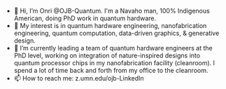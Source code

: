 - 👋 Hi, I’m Onri @OJB-Quantum. I'm a Navaho man, 100% Indigenous American, doing PhD work in quantum hardware.
- 👀 My interest is in quantum hardware engineering, nanofabrication engineering, quantum computation, data-driven graphics, & generative design.
- 🌱 I’m currently leading a team of quantum hardware engineers at the PhD level, working on integration of nature-inspired designs into quantum processor chips in my nanofabrication facility (cleanroom). I spend a lot of time back and forth from my office to the cleanroom.
- 📫 How to reach me: z.umn.edu/ojb-LinkedIn 

<!---
OJB-Quantum/OJB-Quantum is a ✨ special ✨ repository because its `README.md` (this file) appears on your GitHub profile.
You can click the Preview link to take a look at your changes.
--->
